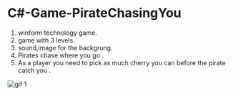 # C#-Game-PirateChasingYou
1. winform technology game.
2. game with 3 levels. 
3. sound,image for the backgrung.
4. Pirates chase where you go .
5. As a player you need to pick as much cherry you can before the pirate catch you .


![gif 1](https://cloud.githubusercontent.com/assets/12031960/24596311/1b43665c-1847-11e7-82f4-9eafba2d5b69.gif)
